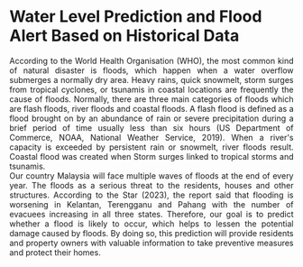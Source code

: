 # Water Level Prediction and Flood Alert Based on Historical Data

<p style="text-align: justify;">According to the World Health Organisation (WHO), the most common kind of natural disaster is floods, which happen when a water overflow submerges a normally dry area. Heavy 
rains, quick snowmelt, storm surges from tropical cyclones, or tsunamis in coastal locations are frequently the cause of floods. Normally, there are three main categories of floods which are flash floods, river floods and coastal floods. A flash flood is defined as a flood brought on by an abundance of rain or severe precipitation during a brief period of time usually less than six hours (US Department of Commerce, NOAA, National Weather Service, 2019). When a river's capacity is exceeded by persistent rain or snowmelt, river floods result. Coastal flood was created when Storm surges linked to tropical storms and tsunamis. <br>Our country Malaysia will face multiple waves of floods at the end of every year. The floods as a serious threat to the residents, houses and other structures. According to the Star (2023), the report said that flooding is worsening in Kelantan, Terengganu and Pahang with the number of evacuees increasing in all three states. Therefore, our goal is to predict whether a flood is likely to occur, which helps to lessen the potential damage caused by floods. By doing so, this prediction will provide residents and property owners with valuable information to take preventive measures and protect their homes.</p>
